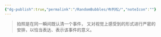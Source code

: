 ```yaml
---
{"dg-publish":true,"permalink":"/RandomBubbles/布列松/","noteIcon":""}
---
```


> 拍照是在同一瞬间既认清一个事件， 又对视觉上感受到的形式进行严密的安排，以恰当表达、表示该事件的意义。